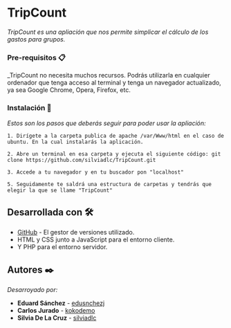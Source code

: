 # TripCount
_TripCount es una apliación que nos permite simplicar el cálculo de los gastos para grupos._

### Pre-requisitos 📋
_TripCount no necesita muchos recursos. Podrás utilizarla en cualquier ordenador que tenga acceso al terminal y tenga un navegador actualizado, ya sea Google Chrome, Opera, Firefox, etc. 

### Instalación 🔧
_Estos son los pasos que deberás seguir para poder usar la apliación:_
```
1. Dirígete a la carpeta publica de apache /var/Www/html en el caso de ubuntu. En la cual instalarás la aplicación.
```
```
2. Abre un terminal en esa carpeta y ejecuta el siguiente código: git clone https://github.com/silviadlc/TripCount.git
```
```
3. Accede a tu navegador y en tu buscador pon "localhost"
```
```
5. Seguidamente te saldrá una estructura de carpetas y tendrás que elegir la que se llame "TripCount"

```
## Desarrollada con 🛠️
* [GitHub](https://github.com/) - El gestor de versiones utilizado.
* HTML y CSS junto a JavaScript para el entorno cliente.
* Y PHP para el entorno servidor.

## Autores ✒️
_Desarroyado por:_
* **Eduard Sánchez** - [edusnchezj](https://github.com/edusnchezj)
* **Carlos Jurado** - [kokodemo](https://github.com/kokodemo)
* **Silvia De La Cruz** - [silviadlc](https://github.com/silviadlc)

